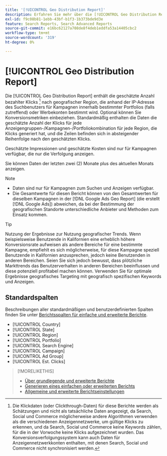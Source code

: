 ```yaml
---
title: '[!UICONTROL Geo Distribution Report]'
description: Erfahren Sie mehr über die [!UICONTROL Geo Distribution Report].
exl-id: f9c08b81-1ebb-43bf-b1f3-1b373bde9d3e
feature: Search Reports, Search Advanced Reports
source-git-commit: e16bc62127a708de8f4deb1eddfa53a14405cbc2
workflow-type: tm+mt
source-wordcount: '319'
ht-degree: 0%

---
```


# [!UICONTROL Geo Distribution Report]

Die [!UICONTROL Geo Distribution Report] enthält die geschätzte Anzahl bezahlter Klicks [^1] nach geografischer Region, die anhand der IP-Adresse des Suchbenutzers für Kampagnen innerhalb bestimmter Portfolios (falls zutreffend) oder Werbekonten bestimmt wird. Optional können Sie Konversionsmetriken einbeziehen. Standardmäßig enthalten die Daten die geschätzte Anzahl der Klicks für jede Anzeigengruppen-/Kampagnen-/Portfoliokombination für jede Region, die Klicks generiert hat, und die Zeilen befinden sich in absteigender Reihenfolge nach den geschätzten Klicks.

Geschätzte Impressionen und geschätzte Kosten sind nur für Kampagnen verfügbar, die nur die Verfolgung anzeigen.

Sie können Daten der letzten zwei (2) Monate plus des aktuellen Monats anzeigen.

>[!NOTE]
>
>* Daten sind nur für Kampagnen zum Suchen und Anzeigen verfügbar.
>* Die Gesamtwerte für diesen Bericht können von den Gesamtwerten für dieselben Kampagnen in der [!DNL Google Ads Geo Report] (die erstellt [!DNL Google Ads]) abweichen, da bei der Bestimmung der geografischen Standorte unterschiedliche Anbieter und Methoden zum Einsatz kommen.

>[!TIP]
>
>Nutzung der Ergebnisse zur Nutzung geografischer Trends. Wenn beispielsweise Benutzende in Kalifornien eine erheblich höhere Konversionsrate aufweisen als andere Bereiche für eine bestimmte Kampagne, empfiehlt es sich möglicherweise, für diese Kampagne speziell Benutzende in Kalifornien anzusprechen, jedoch keine Benutzenden in anderen Bereichen. Seien Sie sich jedoch bewusst, dass plötzliche Markttrends das Benutzerverhalten in anderen Bereichen beeinflussen und diese potenziell profitabel machen können. Verwenden Sie für optimale Ergebnisse geografisches Targeting mit geografisch spezifischen Keywords und Anzeigen.

[^1]: Die Klickdaten (oder Clickthrough-Daten) für diese Berichte werden als Schätzungen und nicht als tatsächliche Daten angezeigt, da Search, Social und Commerce möglicherweise andere Algorithmen verwenden als die verschiedenen Anzeigennetzwerke, um gültige Klicks zu erkennen, und da Search, Social und Commerce keine Keywords zählen, für die in der Vorwoche keine Klicks aufgezeichnet wurden. Das Konversionsverfolgungssystem kann auch Daten für Anzeigennetzwerkkonten enthalten, mit denen Search, Social und Commerce nicht synchronisiert werden.

## Standardspalten

Beschreibungen aller standardmäßigen und benutzerdefinierten Spalten finden Sie unter [Berichtsspalten für einfache und erweiterte Berichte](basic-advanced-report-columns.md).

* [!UICONTROL Country]
* [!UICONTROL State]
* [!UICONTROL Region]
* [!UICONTROL Portfolio]
* [!UICONTROL Search Engine]
* [!UICONTROL Campaign]
* [!UICONTROL Ad Group]
* [!UICONTROL Est. Clicks]

>[!MORELIKETHIS]
>
>* [Über grundlegende und erweiterte Berichte](basic-advanced-report-about.md)
>* [Generieren eines einfachen oder erweiterten Berichts](basic-advanced-report-generate.md)
>* [Allgemeine und erweiterte Berichtseinstellungen](basic-advanced-report-settings.md)
